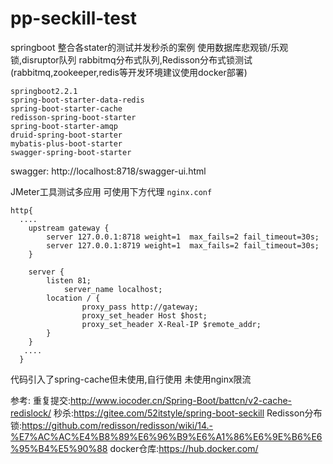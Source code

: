 # pp-seckill-test

springboot 整合各stater的测试并发秒杀的案例
使用数据库悲观锁/乐观锁,disruptor队列 rabbitmq分布式队列,Redisson分布式锁测试
(rabbitmq,zookeeper,redis等开发环境建议使用docker部署)

```
springboot2.2.1 
spring-boot-starter-data-redis
spring-boot-starter-cache
redisson-spring-boot-starter
spring-boot-starter-amqp
druid-spring-boot-starter
mybatis-plus-boot-starter
swagger-spring-boot-starter
```
swagger: http://localhost:8718/swagger-ui.html

 JMeter工具测试多应用 可使用下方代理
`nginx.conf`
```
http{
  ....
	upstream gateway {
        server 127.0.0.1:8718 weight=1  max_fails=2 fail_timeout=30s;
        server 127.0.0.1:8719 weight=1  max_fails=2 fail_timeout=30s;
    }
	
    server {
        listen 81;
		    server_name localhost;
        location / {
			    proxy_pass http://gateway;
			    proxy_set_header Host $host;
			    proxy_set_header X-Real-IP $remote_addr;
        }
    }
   ....
  }
```
代码引入了spring-cache但未使用,自行使用
未使用nginx限流

参考: 
重复提交:http://www.iocoder.cn/Spring-Boot/battcn/v2-cache-redislock/
秒杀:https://gitee.com/52itstyle/spring-boot-seckill
Redisson分布锁:https://github.com/redisson/redisson/wiki/14.-%E7%AC%AC%E4%B8%89%E6%96%B9%E6%A1%86%E6%9E%B6%E6%95%B4%E5%90%88
docker仓库:https://hub.docker.com/
